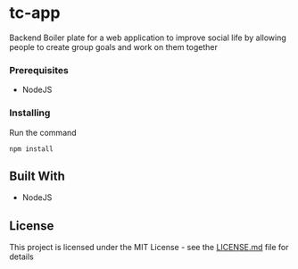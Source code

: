 # tc-app

Backend Boiler plate for a web application to improve social life by allowing people to create group goals and work on them together

### Prerequisites

* NodeJS

### Installing

Run the command

```
npm install
```

## Built With

* NodeJS

## License

This project is licensed under the MIT License - see the [LICENSE.md](LICENSE.md) file for details
